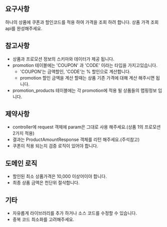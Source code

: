 ## 요구사항
하나의 상품에 쿠폰과 할인코드를 적용 하여 가격을 조회 하려 합니다.
상품 가격 조회 api를 완성해주세요.

## 참고사항
- 상품과 프로모션 정보의 스키마와 데이터가 제공 됩니다.
- promotion 테이블에는 'COUPON' 과 'CODE' 이라는 타입을 가지고있습니다.
  - 'COUPON'는 금액할인, 'CODE'는 % 할인으로 계산합니다.
  - promotion 할인 금액을 계산 할때는 상품 기존 가격에 대해 계산 해주시면 됩니다.
- promotion_products 테이블에는 각 promotion에 적용 될 상품들의 맵핑정보 입니다.

## 제약사항
- controller에 request 객체에 param은 그대로 사용 해주세요.(상품 1의 프로모션 2가지 적용)
- 결과는 ProductAmountResponse 객체를 리턴 해주세요.(주석참고)
- 쿠폰이 적용 되는지 검증 로직이 있어야 합니다.

## 도메인 로직
- 할인된 최소 상품가격은 10,000 이상어이야 합니다.
- 최종 상품 금액은 천단위 절삭합니다.

## 기타
- 자유롭게 라이브러리를 추가 하거나 소스 코드를 수정할 수 있습니다.
- 중복 코드 최소화를 고려해주세요.